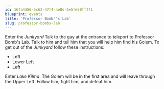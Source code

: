 ```yaml
---
id: 164a4d56-5c62-47f4-ae8d-5e5fe50fff41
blueprint: events
title: 'Professor Bomb''s Lab'
slug: professor-bombs-lab
---
```

Enter the *Junkyard* Talk to the guy at the entrance to teleport to Professor Bomb's Lab. Talk to him and tell him that you will help him find his Golem. To get out of the *Junkyard* follow these instructions:

* Left
* Lower Left
* Left

Enter *Lake Kilma*. The Golem will be in the first area and will leave through the Upper Left. Follow him, fight him, and defeat him.